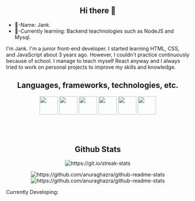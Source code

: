 <h2 align="center">Hi there 👋</h2>
<div>
  <ul>
    <li>🐢-Name: Jank.</li>
    <li>💾-Currently learning: Backend teachnologies such as NodeJS and Mysql.</li>
  </ul>
</div>

I'm Jank. I'm a junior front-end developer. I started learning HTML, CSS, and JavaScript about 3 years ago. However, I couldn't practice continuously because of school. I manage to teach myself React anyway and I always tried to work on personal projects to improve my skills and knowledge.

<h2 align="center">Languages, frameworks, technologies, etc.</h2>

<div display="flex" flex-direction="row" align="center">
    <img height="50px" widht="50px" src="https://cdn.jsdelivr.net/gh/devicons/devicon/icons/javascript/javascript-original.svg" />
    <img height="50px" widht="50px" src="https://cdn.jsdelivr.net/gh/devicons/devicon/icons/typescript/typescript-original.svg"/>
    <img height="50px" widht="50px" src="https://cdn.jsdelivr.net/gh/devicons/devicon/icons/react/react-original.svg"/>
    <img height="50px" widht="50px" src="https://cdn.jsdelivr.net/gh/devicons/devicon/icons/html5/html5-original.svg" />
    <img height="50px" widht="50px" src="https://cdn.jsdelivr.net/gh/devicons/devicon/icons/css3/css3-original.svg" />
    <img height="50px" widht="50px" src="https://cdn.jsdelivr.net/gh/devicons/devicon/icons/sass/sass-original.svg"/>      
</div>

<br/>
<br/>
<br/>

<h2 align="center">Github Stats</h2>
<p align="center">
  <img src="https://streak-stats.demolab.com?user=jankmg&theme=dark&hide_border=true&background=EB545400" alt="https://git.io/streak-stats"/>
</p>

<p align="center">
  <img src="https://github-readme-stats.vercel.app/api?username=jankmg&show_icons=true&count_private=true&theme=material-palenight&hide_border=true&contribs&bg_color=00000000" alt="https://github.com/anuraghazra/github-readme-stats" />
  <img src="https://github-readme-stats.vercel.app/api/top-langs/?username=jankmg&show_icons=true&count_private=true&theme=material-palenight&hide_border=true&hide=issues,contribs&bg_color=00000000" alt="https://github.com/anuraghazra/github-readme-stats" />
</p>

<p>Currently Developing:<p/>
<!--
**JJ-NM/JJ-NM** is a ✨ _special_ ✨ repository because its `README.md` (this file) appears on your GitHub profile.

Here are some ideas to get you started:

- 🔭 I’m currently working on ...
- 🌱 I’m currently learning ...
- 👯 I’m looking to collaborate on ...
- 🤔 I’m looking for help with ...
- 💬 Ask me about ...
- 📫 How to reach me: ...
- 😄 Pronouns: ...
- ⚡ Fun fact: ...
-->
